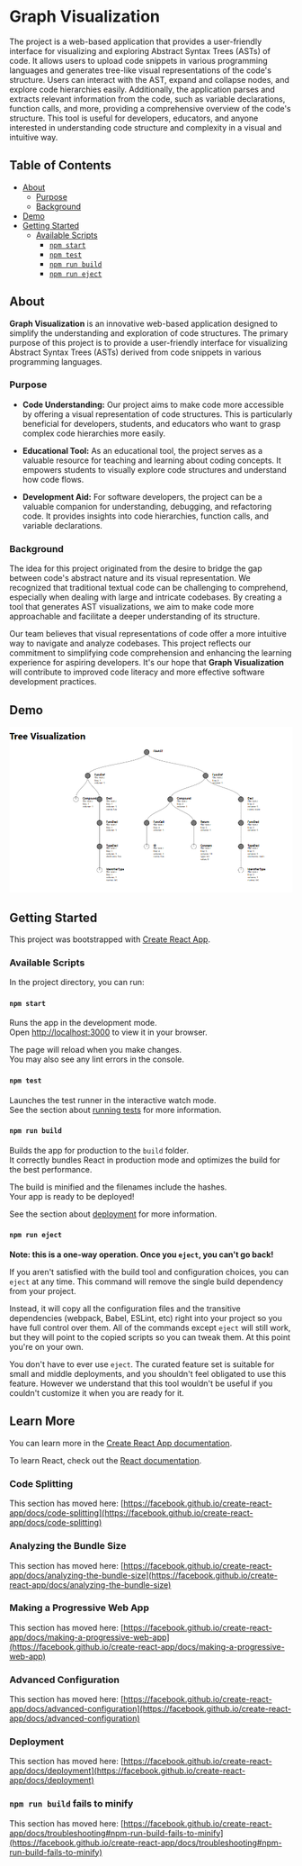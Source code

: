 # Graph Visualization

The project is a web-based application that provides a user-friendly interface for visualizing and exploring Abstract Syntax Trees (ASTs) of code. It allows users to upload code snippets in various programming languages and generates tree-like visual representations of the code's structure. Users can interact with the AST, expand and collapse nodes, and explore code hierarchies easily. Additionally, the application parses and extracts relevant information from the code, such as variable declarations, function calls, and more, providing a comprehensive overview of the code's structure. This tool is useful for developers, educators, and anyone interested in understanding code structure and complexity in a visual and intuitive way.

## Table of Contents

- [About](#about)
  - [Purpose](#purpose)
  - [Background](#background)
- [Demo](#demo)
- [Getting Started](#getting-started)
  - [Available Scripts](#available-scripts)
    - [`npm start`](#npm-start)
    - [`npm test`](#npm-test)
    - [`npm run build`](#npm-run-build)
    - [`npm run eject`](#npm-run-eject)

## About

**Graph Visualization** is an innovative web-based application designed to simplify the understanding and exploration of code structures. The primary purpose of this project is to provide a user-friendly interface for visualizing Abstract Syntax Trees (ASTs) derived from code snippets in various programming languages.

### Purpose

- **Code Understanding:** Our project aims to make code more accessible by offering a visual representation of code structures. This is particularly beneficial for developers, students, and educators who want to grasp complex code hierarchies more easily.

- **Educational Tool:** As an educational tool, the project serves as a valuable resource for teaching and learning about coding concepts. It empowers students to visually explore code structures and understand how code flows.

- **Development Aid:** For software developers, the project can be a valuable companion for understanding, debugging, and refactoring code. It provides insights into code hierarchies, function calls, and variable declarations.

### Background

The idea for this project originated from the desire to bridge the gap between code's abstract nature and its visual representation. We recognized that traditional textual code can be challenging to comprehend, especially when dealing with large and intricate codebases. By creating a tool that generates AST visualizations, we aim to make code more approachable and facilitate a deeper understanding of its structure.

Our team believes that visual representations of code offer a more intuitive way to navigate and analyze codebases. This project reflects our commitment to simplifying code comprehension and enhancing the learning experience for aspiring developers. It's our hope that **Graph Visualization** will contribute to improved code literacy and more effective software development practices.

## Demo

![Graph Visualization Image](image.png)

## Getting Started

This project was bootstrapped with [Create React App](https://github.com/facebook/create-react-app).

### Available Scripts

In the project directory, you can run:

#### `npm start`

Runs the app in the development mode.\
Open [http://localhost:3000](http://localhost:3000) to view it in your browser.

The page will reload when you make changes.\
You may also see any lint errors in the console.

#### `npm test`

Launches the test runner in the interactive watch mode.\
See the section about [running tests](https://facebook.github.io/create-react-app/docs/running-tests) for more information.

#### `npm run build`

Builds the app for production to the `build` folder.\
It correctly bundles React in production mode and optimizes the build for the best performance.

The build is minified and the filenames include the hashes.\
Your app is ready to be deployed!

See the section about [deployment](https://facebook.github.io/create-react-app/docs/deployment) for more information.

#### `npm run eject`

**Note: this is a one-way operation. Once you `eject`, you can't go back!**

If you aren't satisfied with the build tool and configuration choices, you can `eject` at any time. This command will remove the single build dependency from your project.

Instead, it will copy all the configuration files and the transitive dependencies (webpack, Babel, ESLint, etc) right into your project so you have full control over them. All of the commands except `eject` will still work, but they will point to the copied scripts so you can tweak them. At this point you're on your own.

You don't have to ever use `eject`. The curated feature set is suitable for small and middle deployments, and you shouldn't feel obligated to use this feature. However we understand that this tool wouldn't be useful if you couldn't customize it when you are ready for it.

## Learn More

You can learn more in the [Create React App documentation](https://facebook.github.io/create-react-app/docs/getting-started).

To learn React, check out the [React documentation](https://reactjs.org/).

### Code Splitting

This section has moved here: [https://facebook.github.io/create-react-app/docs/code-splitting](https://facebook.github.io/create-react-app/docs/code-splitting)

### Analyzing the Bundle Size

This section has moved here: [https://facebook.github.io/create-react-app/docs/analyzing-the-bundle-size](https://facebook.github.io/create-react-app/docs/analyzing-the-bundle-size)

### Making a Progressive Web App

This section has moved here: [https://facebook.github.io/create-react-app/docs/making-a-progressive-web-app](https://facebook.github.io/create-react-app/docs/making-a-progressive-web-app)

### Advanced Configuration

This section has moved here: [https://facebook.github.io/create-react-app/docs/advanced-configuration](https://facebook.github.io/create-react-app/docs/advanced-configuration)

### Deployment

This section has moved here: [https://facebook.github.io/create-react-app/docs/deployment](https://facebook.github.io/create-react-app/docs/deployment)

### `npm run build` fails to minify

This section has moved here: [https://facebook.github.io/create-react-app/docs/troubleshooting#npm-run-build-fails-to-minify](https://facebook.github.io/create-react-app/docs/troubleshooting#npm-run-build-fails-to-minify)


